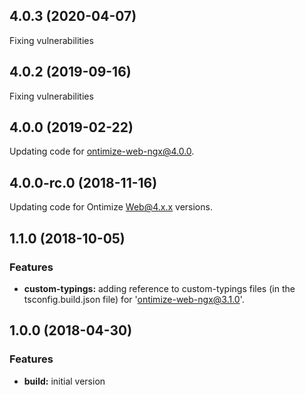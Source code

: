 ## 4.0.3 (2020-04-07)
Fixing vulnerabilities

## 4.0.2 (2019-09-16)
Fixing vulnerabilities

## 4.0.0 (2019-02-22)
Updating code for ontimize-web-ngx@4.0.0.

## 4.0.0-rc.0 (2018-11-16)
Updating code for Ontimize Web@4.x.x versions.

## 1.1.0 (2018-10-05)

### Features

* **custom-typings:** adding reference to custom-typings files (in the tsconfig.build.json file) for 'ontimize-web-ngx@3.1.0'.

## 1.0.0 (2018-04-30)

### Features

* **build:** initial version